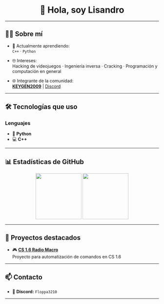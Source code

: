 <h1 align="center">👋 Hola, soy Lisandro</h1>

---

## 🧑‍💻 Sobre mí

- 🌱 Actualmente aprendiendo:  
  `C++` · `Python`

- 🤓 Intereses:  
  Hacking de videojuegos · Ingeniería inversa · Cracking · Programación y computación en general

- 🌐 Integrante de la comunidad:  
  [**KEYGEN2009**](https://www.youtube.com/@KeyGen2009) | [Discord](https://discord.gg/B8Nm8Ewggg)

---

## 🛠️ Tecnologías que uso

### Lenguajes
- 🐍 **Python**
- 💻 **C++**

---

## 📊 Estadísticas de GitHub

<p align="center">
  <img src="https://github-readme-stats.vercel.app/api?username=lisandro-bat&show_icons=true&theme=radical" height="150" />
  <img src="https://github-readme-stats.vercel.app/api/top-langs/?username=lisandro-bat&layout=compact&theme=radical" height="150" />
</p>

---

## 🚧 Proyectos destacados

- 🎮 [**CS 1.6 Radio Macro**](https://github.com/lisandro-bat/spammer-radio)  
  Proyecto para automatización de comandos en CS 1.6

---

## 📫 Contacto

- 💬 **Discord:** `Floppa3210`

---
